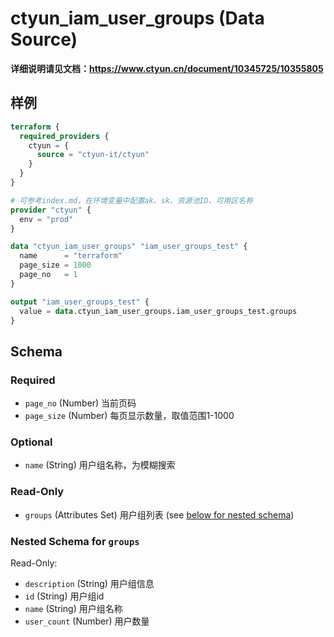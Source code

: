# ctyun_iam_user_groups (Data Source)
**详细说明请见文档：https://www.ctyun.cn/document/10345725/10355805**



## 样例

```terraform
terraform {
  required_providers {
    ctyun = {
      source = "ctyun-it/ctyun"
    }
  }
}

# 可参考index.md，在环境变量中配置ak、sk、资源池ID、可用区名称
provider "ctyun" {
  env = "prod"
}

data "ctyun_iam_user_groups" "iam_user_groups_test" {
  name      = "terraform"
  page_size = 1000
  page_no   = 1
}

output "iam_user_groups_test" {
  value = data.ctyun_iam_user_groups.iam_user_groups_test.groups
}
```

<!-- schema generated by tfplugindocs -->
## Schema

### Required

- `page_no` (Number) 当前页码
- `page_size` (Number) 每页显示数量，取值范围1-1000

### Optional

- `name` (String) 用户组名称，为模糊搜索

### Read-Only

- `groups` (Attributes Set) 用户组列表 (see [below for nested schema](#nestedatt--groups))

<a id="nestedatt--groups"></a>
### Nested Schema for `groups`

Read-Only:

- `description` (String) 用户组信息
- `id` (String) 用户组id
- `name` (String) 用户组名称
- `user_count` (Number) 用户数量